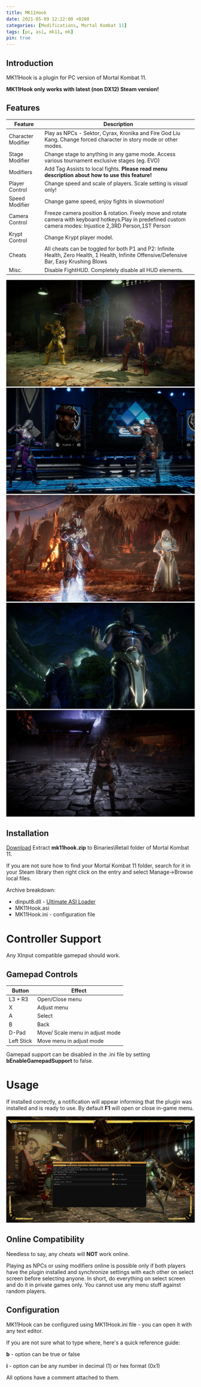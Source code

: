 ```yaml
---
title: MK11Hook
date: 2021-05-09 12:22:00 +0200
categories: [Modifications, Mortal Kombat 11]
tags: [pc, asi, mk11, mk]   
pin: true
---
```

## Introduction
MK11Hook is a plugin for PC version of Mortal Kombat 11.

**MK11Hook only works with latest (non DX12) Steam version!**


## Features

| Feature | Description |
| --- | --- |
|Character Modifier| Play as NPCs - Sektor, Cyrax, Kronika and Fire God Liu Kang. Change forced character in story mode or other modes.|
|Stage Modifier| Change stage to anything in any game mode. Access various tournament exclusive stages (eg. EVO) |
|Modifiers| Add Tag Assists to local fights. **Please read menu description about how to use this feature!** |
|Player Control| Change speed and scale of players. Scale setting is *visual* only!|
|Speed Modifier| Change game speed, enjoy fights in slowmotion! |
|Camera Control| Freeze camera position & rotation. Freely move and rotate camera with keyboard hotkeys.Play in predefined custom camera modes: Injustice 2,3RD Person,1ST Person|
|Krypt Control| Change Krypt player model. |
|Cheats| All cheats can be toggled for both P1 and P2: Infinite Health, Zero Health, 1 Health, Infinite Offensive/Defensive Bar, Easy Krushing Blows|
|Misc.| Disable FightHUD. Completely disable all HUD elements. |

![Preview](https://raw.githubusercontent.com/ermaccer/ermaccer.github.io/gh-pages/assets/mods/mk11/mk11hook/1.jpg)
![Preview](https://raw.githubusercontent.com/ermaccer/ermaccer.github.io/gh-pages/assets/mods/mk11/mk11hook/2.jpg)
![Preview](https://raw.githubusercontent.com/ermaccer/ermaccer.github.io/gh-pages/assets/mods/mk11/mk11hook/3.jpg)
![Preview](https://raw.githubusercontent.com/ermaccer/ermaccer.github.io/gh-pages/assets/mods/mk11/mk11hook/4.jpg)
![Preview](https://raw.githubusercontent.com/ermaccer/ermaccer.github.io/gh-pages/assets/mods/mk11/mk11hook/krypt.jpg)

## Installation 
[Download](https://github.com/ermaccer/MK11Hook/releases/latest/download/mk11hook.zip)
Extract **mk11hook.zip** to Binaries\Retail folder of Mortal Kombat 11.

If you are not sure how to find your Mortal Kombat 11 folder, search for it in your Steam library then right click on the entry and select Manage->Browse local files.

Archive breakdown:

 - dinput8.dll - [Ultimate ASI Loader](https://github.com/ThirteenAG/Ultimate-ASI-Loader/)
 - MK11Hook.asi 
 - MK11Hook.ini - configuration file


# Controller Support
Any XInput compatible gamepad should work.

## Gamepad Controls
| Button | Effect |
| --- | --- |
| L3 + R3 | Open/Close menu|
| X | Adjust menu|
| A | Select |
| B | Back |
| D-Pad | Move/ Scale menu in adjust mode |
| Left Stick | Move menu in adjust mode |

Gamepad support can be disabled in the .ini file by setting **bEnableGamepadSupport** to false.

# Usage

If installed correctly, a notification will appear informing that the plugin was installed
and is ready to use. By default **F1** will open or close in-game menu.

![Preview](https://raw.githubusercontent.com/ermaccer/ermaccer.github.io/gh-pages/assets/mods/mk11/mk11hook/menu.jpg)




## Online Compatibility
Needless to say, any cheats will **NOT** work online.

Playing as NPCs or using modifiers online is possible only if both players
have the plugin installed and synchronize settings with each other on select
screen before selecting anyone. In short, do everything on select screen
and do it in private games only. You cannot use any menu stuff against
random players.

## Configuration

MK11Hook can be configured using MK11Hook.ini file - you can open it with any text editor.


If you are not sure what to type where, here's a quick reference guide:

**b** - option can be true or false

**i** - option can be any number in decimal (1) or hex format (0x1)

All options have a comment attached to them.




